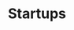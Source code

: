 ---
title: "Startups"
meta_title: "Startups"
description: ""
image: ""
draft: false

#About Us
servicio:
  - title: "Servicios para Startups"
    image: "/servicios/startups.jpg"
    content: "Acompañamos el crecimiento financiero desde el primer paso.<br/><br/>
    - Plan financiero para inversión<br/><br/>
    - Proyecciones 12-24 meses<br/><br/>
    - KPI clave<br/><br/>
    - Métricas SaaS"

---